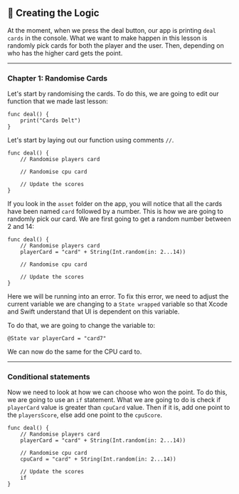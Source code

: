 ## 📱 Creating the Logic

At the moment, when we press the deal button, our app is printing `deal cards` in the console. What we want to make happen in this lesson is randomly pick cards for both the player and the user. Then, depending on who has the higher card gets the point.


-----

### Chapter 1: Randomise Cards

Let's start by randomising the cards. To do this, we are going to edit our function that we made last lesson:
```
func deal() {
    print("Cards Delt")
}
```

Let's start by laying out our function using comments `//`.
```
func deal() {
    // Randomise players card

    // Randomise cpu card

    // Update the scores
}
```

If you look in the `asset` folder on the app, you will notice that all the cards have been named `card` followed by a number. This is how we are going to randomly pick our card. We are first going to get a random number between 2 and 14:
```
func deal() {
    // Randomise players card
    playerCard = "card" + String(Int.random(in: 2...14))

    // Randomise cpu card

    // Update the scores
}
```

Here we will be running into an error. To fix this error, we need to adjust the current variable we are changing to a `State wrapped` variable so that Xcode and Swift understand that UI is dependent on this variable.

To do that, we are going to change the variable to:
```
@State var playerCard = "card7"
```

We can now do the same for the CPU card to.


-----

### Conditional statements

Now we need to look at how we can choose who won the point. To do this, we are going to use an `if` statement. What we are going to do is check if `playerCard` value is greater than `cpuCard` value. Then if it is, add one point to the `playersScore`, else add one point to the `cpuScore`.
```
func deal() {
    // Randomise players card
    playerCard = "card" + String(Int.random(in: 2...14))

    // Randomise cpu card
    cpuCard = "card" + String(Int.random(in: 2...14))

    // Update the scores
    if 
}
```



















